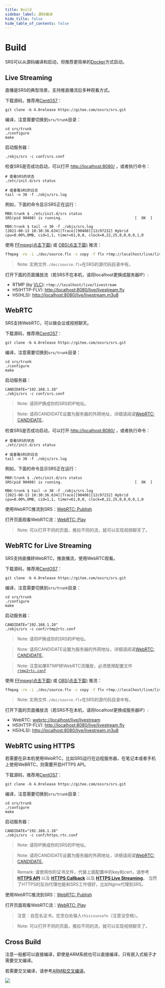 ```yaml
---
title: Build
sidebar_label: 源码编译
hide_title: false
hide_table_of_contents: false
---
```


# Build

SRS可以从源码编译和启动，但推荐更简单的[Docker](./getting-started.md)方式启动。

## Live Streaming

直播是SRS的典型场景，支持推直播流后多种观看方式。

下载源码，推荐用[CentOS7](./install.md)：

```
git clone -b 4.0release https://gitee.com/ossrs/srs.git
```

编译，注意需要切换到`srs/trunk`目录：

```
cd srs/trunk
./configure
make
```

启动服务器：

```
./objs/srs -c conf/srs.conf
```

检查SRS是否成功启动，可以打开 [http://localhost:8080/](http://localhost:8080/) ，或者执行命令：

```
# 查看SRS的状态
./etc/init.d/srs status

# 或者看SRS的日志
tail -n 30 -f ./objs/srs.log
```

例如，下面的命令显示SRS正在运行：

```
MB0:trunk $ ./etc/init.d/srs status
SRS(pid 90408) is running.                                 [  OK  ]

MB0:trunk $ tail -n 30 -f ./objs/srs.log
[2021-08-13 10:30:36.634][Trace][90408][12c97232] Hybrid cpu=0.00%,0MB, cid=1,1, timer=61,0,0, clock=0,22,25,0,0,0,0,1,0
```

使用 [FFmpeg(点击下载)](https://ffmpeg.org/download.html) 或 [OBS(点击下载)](https://obsproject.com/download) 推流：

```bash
ffmpeg -re -i ./doc/source.flv -c copy -f flv rtmp://localhost/live/livestream
```

> Note: 实例文件`./doc/source.flv`在SRS的源代码目录中有。

打开下面的页面播放流（若SRS不在本机，请将localhost更换成服务器IP）:

* RTMP (by [VLC](https://www.videolan.org/)): `rtmp://localhost/live/livestream`
* H5(HTTP-FLV): [http://localhost:8080/live/livestream.flv](http://localhost:8080/players/srs_player.html?autostart=true&stream=livestream.flv&port=8080&schema=http)
* H5(HLS): [http://localhost:8080/live/livestream.m3u8](http://localhost:8080/players/srs_player.html?autostart=true&stream=livestream.m3u8&port=8080&schema=http)

## WebRTC

SRS支持WebRTC，可以做会议或视频聊天。

下载源码，推荐用[CentOS7](./install.md)：

```
git clone -b 4.0release https://gitee.com/ossrs/srs.git
```

编译，注意需要切换到`srs/trunk`目录：

```
cd srs/trunk
./configure
make
```

启动服务器：

```
CANDIDATE="192.168.1.10"
./objs/srs -c conf/srs.conf
```

> Note: 请将IP换成你的SRS的IP地址。

> Note: 请将CANDIDATE设置为服务器的外网地址，详细请阅读[WebRTC: CANDIDATE](./webrtc.md#config-candidate)。

检查SRS是否成功启动，可以打开 [http://localhost:8080/](http://localhost:8080/) ，或者执行命令：

```
# 查看SRS的状态
./etc/init.d/srs status

# 或者看SRS的日志
tail -n 30 -f ./objs/srs.log
```

例如，下面的命令显示SRS正在运行：

```
MB0:trunk $ ./etc/init.d/srs status
SRS(pid 90408) is running.                                 [  OK  ]

MB0:trunk $ tail -n 30 -f ./objs/srs.log
[2021-08-13 10:30:36.634][Trace][90408][12c97232] Hybrid cpu=0.00%,0MB, cid=1,1, timer=61,0,0, clock=0,22,25,0,0,0,0,1,0
```

使用WebRTC推流到SRS：[WebRTC: Publish](http://localhost:8080/players/rtc_publisher.html?autostart=true&stream=livestream&port=8080&schema=http)

打开页面观看WebRTC流：[WebRTC: Play](http://localhost:8080/players/rtc_player.html?autostart=true&stream=livestream&port=8080&schema=http)

> Note: 可以打开不同的页面，推拉不同的流，就可以实现视频聊天了。

## WebRTC for Live Streaming

SRS支持直播转WebRTC，推直播流，使用WebRTC观看。

下载源码，推荐用[CentOS7](./install.md)：

```
git clone -b 4.0release https://gitee.com/ossrs/srs.git
```

编译，注意需要切换到`srs/trunk`目录：

```
cd srs/trunk
./configure
make
```

启动服务器：

```
CANDIDATE="192.168.1.10"
./objs/srs -c conf/rtmp2rtc.conf
```

> Note: 请将IP换成你的SRS的IP地址。

> Note: 请将CANDIDATE设置为服务器的外网地址，详细请阅读[WebRTC: CANDIDATE](./webrtc.md#config-candidate)。

> Note: 注意如果RTMP转WebRTC流播放，必须使用配置文件[`rtmp2rtc.conf`](https://github.com/ossrs/srs/issues/2728#rtmp2rtc-cn-guide)

使用 [FFmpeg(点击下载)](https://ffmpeg.org/download.html) 或 [OBS(点击下载)](https://obsproject.com/download) 推流：

```bash
ffmpeg -re -i ./doc/source.flv -c copy -f flv rtmp://localhost/live/livestream
```

> Note: 实例文件`./doc/source.flv`在SRS的源代码目录中有。

打开下面的页面播放流（若SRS不在本机，请将localhost更换成服务器IP）:

* WebRTC: [webrtc://localhost/live/livestream](http://localhost:8080/players/rtc_player.html?autostart=true&stream=livestream&port=8080&schema=http)
* H5(HTTP-FLV): [http://localhost:8080/live/livestream.flv](http://localhost:8080/players/srs_player.html?autostart=true&stream=livestream.flv&port=8080&schema=http)
* H5(HLS): [http://localhost:8080/live/livestream.m3u8](http://localhost:8080/players/srs_player.html?autostart=true&stream=livestream.m3u8&port=8080&schema=http)

## WebRTC using HTTPS

若需要在非本机使用WebRTC，比如SRS运行在远程服务器，在笔记本或者手机上使用WeBRTC，则需要开启HTTPS API。

下载源码，推荐用[CentOS7](./install.md)：

```
git clone -b 4.0release https://gitee.com/ossrs/srs.git
```

编译，注意需要切换到`srs/trunk`目录：

```
cd srs/trunk
./configure
make
```

启动服务器：

```
CANDIDATE="192.168.1.10"
./objs/srs -c conf/https.rtc.conf
``` 

> Note: 请将IP换成你的SRS的IP地址。

> Note: 请将CANDIDATE设置为服务器的外网地址，详细请阅读[WebRTC: CANDIDATE](./webrtc.md#config-candidate)。

> Remark: 请使用你的证书文件，代替上面配置中的key和cert，请参考
> **[HTTPS API](./http-api.md#https-api)**
> 以及 **[HTTPS Callback](./http-callback.md#https-callback)**
> 以及 **[HTTPS Live Streaming](./delivery-http-flv.md#https-flv-live-stream)**，
> 当然了HTTPS的反向代理也能和SRS工作很好，比如Nginx代理到SRS。

使用WebRTC推流到SRS：[WebRTC: Publish](https://192.168.3.82:8088/players/rtc_publisher.html?autostart=true&stream=livestream&api=1990&schema=https)

打开页面观看WebRTC流：[WebRTC: Play](https://192.168.3.82:8088/players/rtc_player.html?autostart=true&stream=livestream&api=1990&schema=https)

> 注意：自签名证书，在空白处输入`thisisunsafe`（注意没空格）。

> Note: 可以打开不同的页面，推拉不同的流，就可以实现视频聊天了。

## Cross Build

注意一般都可以直接编译，即使是ARM系统也可以直接编译，只有嵌入式板子才需要交叉编译。

若需要交叉编译，请参考[ARM和交叉编译](./arm.md)。

![](https://ossrs.net/gif/v1/sls.gif?site=ossrs.io&path=/lts/doc/zh/v5/getting-started-build)


